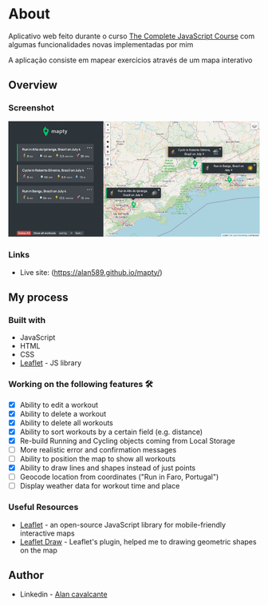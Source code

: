 # About
Aplicativo web feito durante o curso [The Complete JavaScript Course](https://www.udemy.com/course/the-complete-javascript-course/) com algumas 
funcionalidades novas implementadas por mim

A aplicação consiste em mapear exercícios através de um mapa interativo

## Overview

### Screenshot

![](./screenshot.jpg)

### Links

- Live site: (https://alan589.github.io/mapty/)

## My process

### Built with

- JavaScript
- HTML
- CSS
- [Leaflet](https://leafletjs.com/) - JS library

### Working on the following features :hammer_and_wrench: <br>
- [x] Ability to edit a workout <br>
- [x] Ability to delete a workout <br>
- [x] Ability to delete all workouts <br> 
- [x] Ability to sort workouts by a certain field (e.g. distance)<br>
- [x] Re-build Running and Cycling objects coming from Local Storage<br>
- [ ]	More realistic error and confirmation messages<br>
- [ ]	Ability to position the map to show all workouts<br>
- [x] Ability to draw lines and shapes instead of just points <br>
- [ ]	Geocode location from coordinates ("Run in Faro, Portugal")<br>
- [ ]	Display weather data for workout time and place <br>

### Useful Resources
- [Leaflet](https://leafletjs.com/) - an open-source JavaScript library for mobile-friendly interactive maps
- [Leaflet Draw](https://leaflet.github.io/Leaflet.draw/docs/leaflet-draw-latest.html) - Leaflet's plugin, helped me to drawing geometric shapes on the map

## Author

- Linkedin - [Alan cavalcante](https://www.linkedin.com/in/alan-cavalcante-382051206/)


